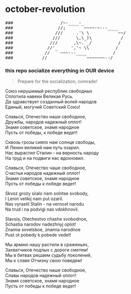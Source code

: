 # october-revolution  

<pre>
###                  /~-____-_
###                 //;       ~~~~-~---____
###                ///     .'\ \           ~~/
###               ///      \,\_)\           /
###              ///      ,\~. _/          /
###             //'_     ','~ \\          /
###            //    ~~~---____          /
###           //               ~~~~~~~--/
</pre>
### this repo socialize everything in OUR device  

> Prepare for the socialization, comrade!  

Союз нерушимый республик свободных  
Сплотила навеки Великая Русь.  
Да здравствует созданный волей народов  
Единый, могучий Советский Союз!  

Славься, Отечество наше свободное,  
Дружбы, народов надежный оплот!  
Знамя советское, знамя народное  
Пусть от победы, к победе ведет!  

Сквозь грозы сияло нам солнце свободы,  
И Ленин великий нам путь озарил.  
Нас вырастил Сталин - на верность народу  
На труд и на подвиги нас вдохновил.  

Славься, Отечество чаше свободное,  
Счастья народов надежный оплот!  
Знамя советское, знамя народное  
Пусть от победы к победе ведет!  

Skvoz grozy siialo nam solntse svobody,  
I Lenin velikij nam put ozaril.  
Nas vyrastil Stalin - na vernost narodu  
Na trud i na podvigi nas vdokhnovil.  

Slavsia, Otechestvo chashe svobodnoe,  
Schastia narodov nadezhnyj oplot!  
Znamia sovetskoe, znamia narodnoe  
Pust ot pobedy k pobede vedet!  

Мы армию нашу растили в сраженьях,  
Захватчиков подлых с дороги сметем!  
Мы в битвах решаем судьбу поколений,  
Мы к славе Отчизну свою поведем!  

Славься, Отечество наше свободное,  
Славы народов надежный оплот!  
Знамя советское, знамя народное  
Пусть от победы к победе ведет!  
